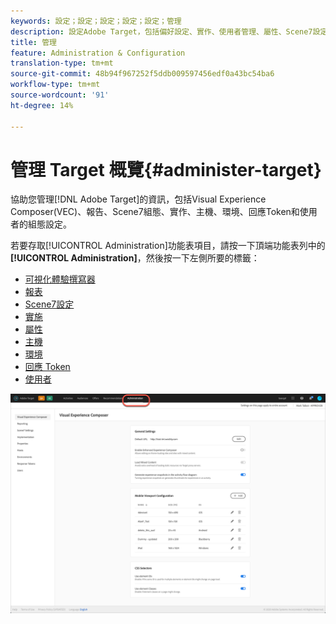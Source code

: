 ```yaml
---
keywords: 設定；設定；設定；設定；設定；管理
description: 設定Adobe Target，包括偏好設定、實作、使用者管理、屬性、Scene7設定、主機管理和回應Token。
title: 管理
feature: Administration & Configuration
translation-type: tm+mt
source-git-commit: 48b94f967252f5ddb009597456edf0a43bc54ba6
workflow-type: tm+mt
source-wordcount: '91'
ht-degree: 14%

---
```



# 管理 Target 概覽{#administer-target}

協助您管理[!DNL Adobe Target]的資訊，包括Visual Experience Composer(VEC)、報告、Scene7組態、實作、主機、環境、回應Token和使用者的組態設定。

若要存取[!UICONTROL Administration]功能表項目，請按一下頂端功能表列中的&#x200B;**[!UICONTROL Administration]**，然後按一下左側所要的標籤：

* [可視化體驗撰寫器](/help/administrating-target/visual-experience-composer-set-up.md)
* [報表](/help/administrating-target/reporting.md)
* [Scene7設定](/help/administrating-target/scene7-settings.md)
* [實施](/help/c-implementing-target/implementing-target.md)
* [屬性](/help/administrating-target/c-user-management/property-channel/property-channel.md)
* [主機](/help/administrating-target/hosts.md)
* [環境](/help/administrating-target/environments.md)
* [回應 Token](/help/administrating-target/response-tokens.md)
* [使用者](/help/administrating-target/c-user-management/user-management.md)

![Adobe Target管理功能表](/help/administrating-target/assets/administration.png)